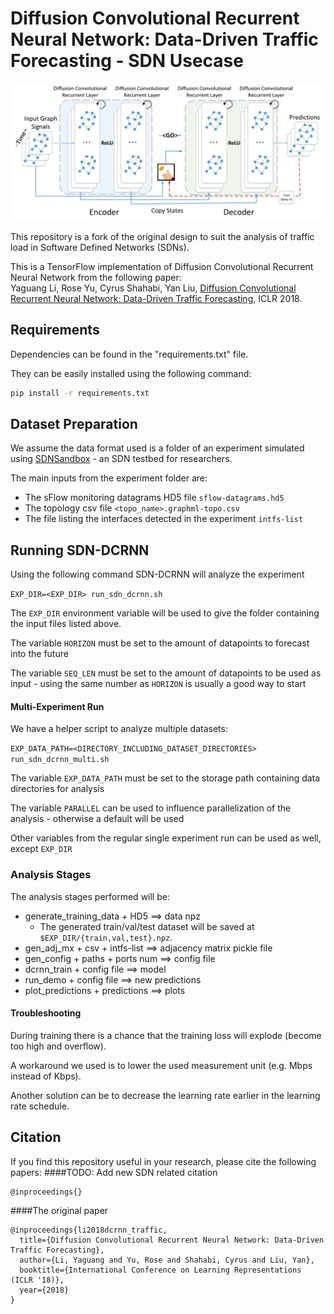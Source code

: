 # Diffusion Convolutional Recurrent Neural Network: Data-Driven Traffic Forecasting - SDN Usecase

![Diffusion Convolutional Recurrent Neural Network](figures/model_architecture.jpg "Model Architecture")

This repository is a fork of the original design to suit the analysis of traffic load in Software Defined Networks (SDNs).

This is a TensorFlow implementation of Diffusion Convolutional Recurrent Neural Network from the following paper: \
Yaguang Li, Rose Yu, Cyrus Shahabi, Yan Liu, [Diffusion Convolutional Recurrent Neural Network: Data-Driven Traffic Forecasting](https://arxiv.org/abs/1707.01926), ICLR 2018.


## Requirements
Dependencies can be found in the "requirements.txt" file.

They can be easily installed using the following command:
```bash
pip install -r requirements.txt
```

## Dataset Preparation
We assume the data format used is a folder of an experiment simulated using
[SDNSandbox](https://www.github.com/yossisolomon/SDNSandbox "SDNSanbox's Github page") - an SDN testbed for researchers.

The main inputs from the experiment folder are:
* The sFlow monitoring datagrams HD5 file `sflow-datagrams.hd5`
* The topology csv file `<topo_name>.graphml-topo.csv`
* The file listing the interfaces detected in the experiment `intfs-list`

## Running SDN-DCRNN
Using the following command SDN-DCRNN will analyze the experiment

`EXP_DIR=<EXP_DIR> run_sdn_dcrnn.sh`

The `EXP_DIR` environment variable will be used to give the folder containing the input files listed above.

The variable `HORIZON` must be set to the amount of datapoints to forecast into the future

The variable `SEQ_LEN` must be set to the amount of datapoints to be used as input - using the same number as `HORIZON`
is usually a good way to start
#### Multi-Experiment Run
We have a helper script to analyze multiple datasets:

`EXP_DATA_PATH=<DIRECTORY_INCLUDING_DATASET_DIRECTORIES> run_sdn_dcrnn_multi.sh`

The variable `EXP_DATA_PATH` must be set to the storage path containing data directories for analysis

The variable `PARALLEL` can be used to influence parallelization of the analysis - otherwise a default will be used

Other variables from the regular single experiment run can be used as well, except `EXP_DIR`
### Analysis Stages
The analysis stages performed will be:

* generate_training_data + HD5 ==> data npz
    * The generated train/val/test dataset will be saved at `$EXP_DIR/{train,val,test}.npz`.
* gen_adj_mx + csv + intfs-list ==> adjacency matrix pickle file
* gen_config + paths + ports num ==> config file
* dcrnn_train + config file ==> model
* run_demo + config file ==> new predictions
* plot_predictions + predictions ==> plots

#### Troubleshooting
During training there is a chance that the training loss will explode (become too high and overflow).

A workaround we used is to lower the used measurement unit (e.g. Mbps instead of Kbps).

Another solution can be to decrease the learning rate earlier in the learning rate schedule. 

## Citation
If you find this repository useful in your research, please cite the following papers:
####TODO: Add new SDN related citation
```
@inproceedings{}
```

####The original paper
```
@inproceedings{li2018dcrnn_traffic,
  title={Diffusion Convolutional Recurrent Neural Network: Data-Driven Traffic Forecasting},
  author={Li, Yaguang and Yu, Rose and Shahabi, Cyrus and Liu, Yan},
  booktitle={International Conference on Learning Representations (ICLR '18)},
  year={2018}
}
```
